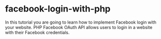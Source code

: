 # facebook-login-with-php
In this tutorial you are going to learn how to implement Facebook login with your website. PHP Facebook OAuth API allows users to login in a website with their Facebook credentials. 
